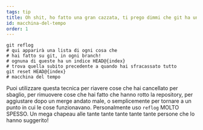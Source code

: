 ```yaml
---
tags: tip
title: Oh shit, ho fatto una gran cazzata, ti prego dimmi che git ha una macchina del tempo‽
id: macchina-del-tempo
order: 1
---
```


```git
git reflog
# qui apparirà una lista di ogni cosa che
# hai fatto su git, in ogni branch!
# ognuna di queste ha un indice HEAD@{index}
# trova quella subito precedente a quando hai sfracassato tutto
git reset HEAD@{index}
# macchina del tempo
```

Puoi utilizzare questa tecnica per riavere cose che hai cancellato per sbaglio, per rimuovere cose che hai fatto che hanno rotto la repository, per aggiustare dopo un merge andato male, o semplicemente per tornare a un punto in cui le cose funzionavano. Personalmente uso `reflog` MOLTO SPESSO. Un mega chapeau alle tante tante tante tante tante persone che lo hanno suggerito!

